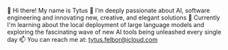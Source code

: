 👋 Hi there! My name is Tytus
🌱 I’m deeply passionate about AI, software engineering and innovating new, creative, and elegant solutions
👀 Currently I'm learning about the local deployment of large language models and exploring the fascinating wave of new AI tools being unleashed every single day
📫 You can reach me at: tytus.felbor@icloud.com

<!---
TFelbor/TFelbor is a ✨ special ✨ repository because its `README.md` (this file) appears on your GitHub profile.
You can click the Preview link to take a look at your changes.
--->
